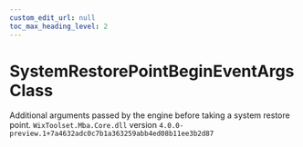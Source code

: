 ```yaml
---
custom_edit_url: null
toc_max_heading_level: 2
---
```

# SystemRestorePointBeginEventArgs Class
Additional arguments passed by the engine before taking a system restore point.
`WixToolset.Mba.Core.dll` version `4.0.0-preview.1+7a4632adc0c7b1a363259abb4ed08b11ee3b2d87`
